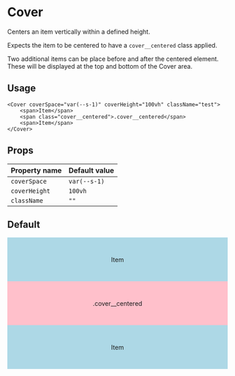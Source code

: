 <script lang="ts">
	import type { Space, Height } from '$lib/types';
	import Cover from '$lib/Cover/index.svelte';
	import Stack from '$lib/Stack/index.svelte';
	import SqueezeContainer from '$lib/SqueezeContainer/index.svelte';
	import PropSelect from '$lib/PropSelect/index.svelte';
</script>

<style>	
	.item {
		display: flex;
		align-items: center;
		justify-content: center;
		width: 100%;
		max-width: none;
		height: 100px;
		background-color: lightblue;
	}

	.cover__centered {
		background-color: pink;
	}
</style>

# Cover

Centers an item vertically within a defined height.

Expects the item to be centered to have a `cover__centered` class applied.

Two additional items can be place before and after the centered element.
These will be displayed at the top and bottom of the Cover area.

## Usage

```svelte
<Cover coverSpace="var(--s-1)" coverHeight="100vh" className="test">
	<span>Item</span>
	<span class="cover__centered">.cover__centered</span>
	<span>Item</span>
</Cover>
```

## Props

| Property name | Default value |
| ------------- | ------------- |
| `coverSpace`  | `var(--s-1)`  |
| `coverHeight` | `100vh`       |
| `className`   | `""`          |

## Default

<SqueezeContainer>
	<Cover>
		<span class="item">Item</span>
		<span class="item cover__centered">.cover__centered</span>
		<span class="item">Item</span>
	</Cover>
</SqueezeContainer>
